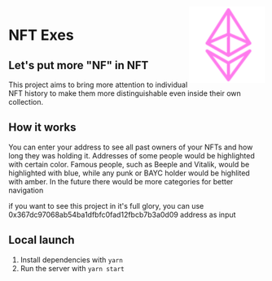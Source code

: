 <img src="./public/favicons/favicon.svg" width="150" align="right" alt="" />

# NFT Exes

## Let's put more "NF" in NFT

This project aims to bring more attention to individual NFT history to make them more distinguishable even inside their own collection.

## How it works

You can enter your address to see all past owners of your NFTs and how long they was holding it. Addresses of some people would be highlighted with certain color. Famous people, such as Beeple and Vitalik, would be highlighted with blue, while any punk or BAYC holder would be highlited with amber. In the future there would be more categories for better navigation

if you want to see this project in it's full glory, you can use 0x367dc97068ab54ba1dfbfc0fad12fbcb7b3a0d09 address as input

## Local launch

1. Install dependencies with `yarn`
2. Run the server with `yarn start`
